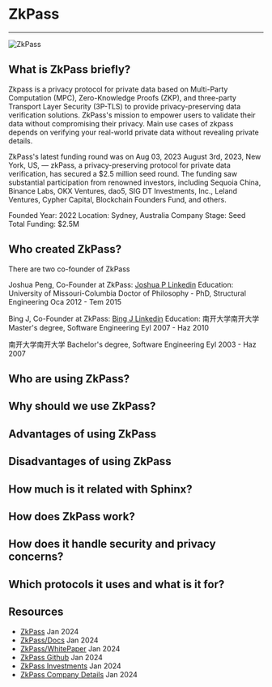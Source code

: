 
# ZkPass
---
![ZkPass](https://miro.medium.com/v2/resize:fit:1400/0*rEP3jNq_iFcw64gJ.png "ZkPass")

## What is ZkPass briefly?

Zkpass is a privacy protocol for private data based on Multi-Party Computation (MPC), Zero-Knowledge Proofs (ZKP), and three-party Transport Layer Security (3P-TLS) to provide privacy-preserving data verification solutions. ZkPass's mission to empower users to validate their data without compromising their privacy. Main use cases of zkpass depends on verifying your real-world private data without revealing private details.


ZkPass's latest funding round was on Aug 03, 2023
August 3rd, 2023, New York, US, — zkPass, a privacy-preserving protocol for private data verification, has secured a $2.5 million seed round. The funding saw substantial participation from renowned investors, including Sequoia China, Binance Labs, OKX Ventures, dao5, SIG DT Investments, Inc., Leland Ventures, Cypher Capital, Blockchain Founders Fund, and others.

Founded Year: 2022
Location: Sydney, Australia
Company Stage: Seed
Total Funding: $2.5M

## Who created ZkPass?

There are two co-founder of ZkPass

Joshua Peng, Co-Founder at ZkPass:
[Joshua P Linkedin](https://www.linkedin.com/in/joshua-p-466504257/ "Joshua P Linkedin")
Education:
University of Missouri-Columbia
Doctor of Philosophy - PhD, Structural Engineering
Oca 2012 - Tem 2015


Bing J, Co-Founder at ZkPass:
[Bing J Linkedin](https://www.linkedin.com/in/zkbing/ "Bing J Linkedin")
Education:
南开大学南开大学
Master's degree, Software Engineering
Eyl 2007 - Haz 2010

南开大学南开大学
Bachelor's degree, Software Engineering
Eyl 2003 - Haz 2007



## Who are using ZkPass?

## Why should we use ZkPass?

## Advantages of using ZkPass

## Disadvantages of using ZkPass

## How much is it related with Sphinx?

## How does ZkPass work?

## How does it handle security and privacy concerns?
 
## Which protocols it uses and what is it for?

## Resources

- [ZkPass](https://zkpass.org "ZkPass") Jan 2024
- [ZkPass/Docs](https://zkpass.gitbook.io/zkpass/ "ZkPass Docs") Jan 2024
- [ZkPass/WhitePaper](https://docsend.com/view/5wdg66beu7m95jf3 "ZkPass WhitePaper") Jan 2024
- [ZkPass Github](https://github.com/zkPassOfficial "ZkPass Github") Jan 2024
- [ZkPass Investments](https://medium.com/zkpass/zkpass-raised-a-2-5m-seed-round-funding-af6419d3b50f "ZkPass Investments") Jan 2024
- [ZkPass Company Details](https://tracxn.com/d/companies/zkpass/__t3yqnfdP0JVik7J5UYRBnn9nRg66gfl8B1ogIkKsbTU "ZkPass Company Details") Jan 2024

